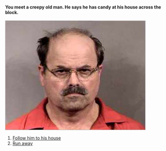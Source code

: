 #### You meet a creepy old man. He says he has candy at his house across the block.

![creepyoldguy](images/oldguy.jpg)

1. [Follow him to his house](house.md)  
2. [Run away](trees.md)